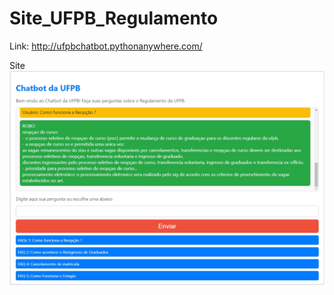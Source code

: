 # Site_UFPB_Regulamento
Link:
http://ufpbchatbot.pythonanywhere.com/


Site
![alt text](https://github.com/Ricardo-GTS/Site_UFPB_Regulamento/blob/main/Funcionamento%20Do%20Site.jpg?raw=true)
